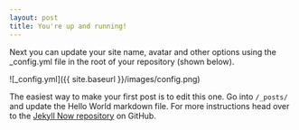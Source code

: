 ```yaml
---
layout: post
title: You're up and running!
---
```


Next you can update your site name, avatar and other options using the _config.yml file in the root of your repository (shown below).

![_config.yml]({{ site.baseurl }}/images/config.png)

The easiest way to make your first post is to edit this one. Go into `/_posts/` and update the Hello World markdown file. For more instructions head over to the [Jekyll Now repository](https://github.com/barryclark/jekyll-now) on GitHub.
